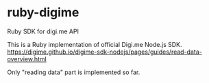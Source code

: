 # ruby-digime
Ruby SDK for digi.me API

This is a Ruby implementation of official Digi.me Node.js SDK.
https://digime.github.io/digime-sdk-nodejs/pages/guides/read-data-overview.html

Only "reading data" part is implemented so far.
